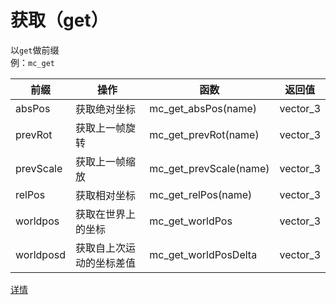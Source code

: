 # 获取（get）
以`get`做前缀  
例：`mc_get`

|前缀|操作|函数|返回值|
|---|---|---|---|
|absPos|获取绝对坐标|mc_get_absPos(name)|vector_3|
|prevRot|获取上一帧旋转|mc_get_prevRot(name)|vector_3|
|prevScale|获取上一帧缩放|mc_get_prevScale(name)|vector_3|
|relPos|获取相对坐标|mc_get_relPos(name)|vector_3|
|worldpos|获取在世界上的坐标|mc_get_worldPos|vector_3|
|worldposd|获取自上次运动的坐标差值|mc_get_worldPosDelta|vector_3|

[详情](./mc__README.md)
